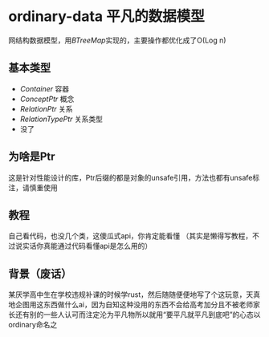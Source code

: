 # ordinary-data 平凡的数据模型
网结构数据模型，用*BTreeMap*实现的，主要操作都优化成了O(Log n)

## 基本类型
- *Container* 容器
- *ConceptPtr* 概念
- *RelationPtr* 关系
- *RelationTypePtr* 关系类型
- 没了
  
## 为啥是Ptr
这是针对性能设计的库，Ptr后缀的都是对象的unsafe引用，方法也都有unsafe标注，请慎重使用

## 教程
自己看代码，也没几个类，这傻瓜式api，你肯定能看懂
（其实是懒得写教程，不过说实话你真能通过代码看懂api是怎么用的）

## 背景（废话）
某厌学高中生在学校违规补课的时候学rust，然后随随便便地写了个这玩意，天真地企图用这东西做什么ai，因为自知这种没用的东西不会给高考加分且不被老师家长还有别的一些人认可而注定沦为平凡物所以就用“要平凡就平凡到底吧”的心态以ordinary命名之
